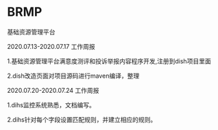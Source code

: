 # BRMP
基础资源管理平台

2020.07.13-2020.07.17 工作周报

1.基础资源管理平台满意度测评和投诉举报内容程序开发,注册到dish项目里面

2.dish改造页面对项目源码进行maven编译，整理


2020.07.20-2020.07.24 工作周报

1.dihs监控系统熟悉，文档编写。

2.dihs针对每个字段设置匹配规则，并建立相应的规则。
